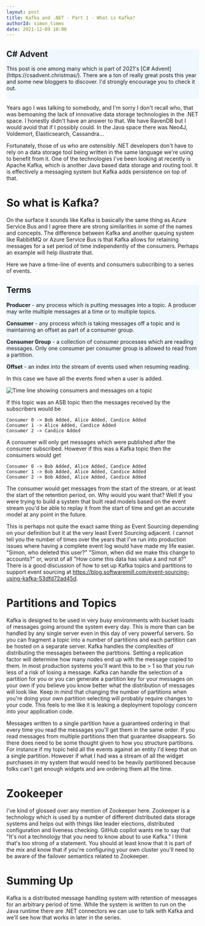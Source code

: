```yaml
---
layout: post
title: Kafka and .NET - Part 1 - What is Kafka?
authorId: simon_timms
date: 2021-12-09 10:00
---
```


<div style="background: aliceblue; padding-bottom: 20px"><h2>C# Advent</h2>This post is one among many which is part of 2021's [C# Advent](https://csadvent.christmas/). There are a ton of really great posts this year and some new bloggers to discover. I'd strongly encourage you to check it out.</div>


Years ago I was talking to somebody, and I'm sorry I don't recall who, that was bemoaning the lack of innovative data storage technologies in the .NET space. I honestly didn't have an answer to that. We have RavenDB but I would avoid that if I possibly could. In the Java space there was Neo4J, Voldemort, Elasticsearch, Cassandra... 

Fortunately, those of us who are ostensibly .NET developers don't have to rely on a data storage tool being written in the same language we're using to benefit from it. One of the technologies I've been looking at recently is Apache Kafka, which is another Java based data storage and routing tool. It is effectively a messaging system but Kafka adds persistence on top of that.

<!--more -->

# So what is Kafka?

On the surface it sounds like Kafka is basically the same thing as Azure Service Bus and I agree there are strong similarities in some of the names and concepts. The difference between Kafka and another queuing system like RabbitMQ or Azure Service Bus is that Kafka allows for retaining messages for a set period of time independently of the consumers. Perhaps an example will help illustrate that. 

Here we have a time-line of events and consumers subscribing to a series of events.

<div style="background-color: aliceblue">
<h2>Terms</h2>
<b>Producer</b> - any process which is putting messages into a topic. A producer may write multiple messages at a time or to multiple topics. 

<b>Consumer</b> - any process which is taking messages off a topic and is maintaining an offset as part of a consumer group.

<b>Consumer Group</b> - a collection of consumer processes which are reading messages. Only one consumer per consumer group is allowed to read from a partition.

<b>Offset</b> - an index into the stream of events used when resuming reading.
</div>

 In this case we have all the events fired when a user is added. 

![Time line showing consumers and messages on a topic](/images/kafka/2021-12-04-15-51-05.png)

If this topic was an ASB topic then the messages received by the subscribers would be 

```
Consumer 0 -> Bob Added, Alice Added, Candice Added
Consumer 1 -> Alice Added, Candice Added
Consumer 2 -> Candice Added
```

A consumer will only get messages which were published after the consumer subscribed. However if this was a Kafka topic then the consumers would get 

```
Consumer 0 -> Bob Added, Alice Added, Candice Added
Consumer 1 -> Bob Added, Alice Added, Candice Added
Consumer 2 -> Bob Added, Alice Added, Candice Added
```

The consumer would get messages from the start of the stream, or at least the start of the retention period, on. Why would you want that? Well if you were trying to build a system that built read models based on the event stream you'd be able to replay it from the start of time and get an accurate model at any point in the future. 

This is perhaps not quite the exact same thing as Event Sourcing depending on your definition but it at the very least Event Sourcing adjacent. I cannot tell you the number of times over the years that I've run into production issues where having a complete event log would have made my life easier. "Simon, who deleted this user?" "Simon, when did we make this change to accounts?" or, worst of all "How come this data has value `A` and not `B`?" There is a good discussion of how to set up Kafka topics and partitions to support event sourcing at https://blog.softwaremill.com/event-sourcing-using-kafka-53dfd72ad45d.

# Partitions and Topics 

Kafka is designed to be used in very busy environments with bucket loads of messages going around the system every day. This is more than can be handled by any single server even in this day of very powerful servers. So you can fragment a topic into a number of partitions and each partition can be hosted on a separate server. Kafka handles the complexities of distributing the messages between the partitions. Setting a replication factor will determine how many nodes end up with the message copied to them. In most production systems you'll want this to be > 1 so that you run less of a risk of losing a message. Kafka can handle the selection of a partition for you or you can generate a partition key for your messages on your own if you believe you know better what the distribution of messages will look like. Keep in mind that changing the number of partitions when you're doing your own partition selecting will probably require changes to your code. This feels to me like it is leaking a deployment topology concern into your application code. 

Messages written to a single partition have a guaranteed ordering in that every time you read the messages you'll get them in the same order. If you read messages from multiple partitions then that guarantee disappears. So there does need to be some thought given to how you structure partitions. For instance if my topic held all the events against an entity I'd keep that on a single partition. However if what I had was a stream of all the widget purchases in my system that would need to be heavily partitioned because folks can't get enough widgets and are ordering them all the time. 

# Zookeeper

I've kind of glossed over any mention of Zookeeper here. Zookeeper is a technology which is used by a number of different distributed data storage systems and helps out with things like leader elections, distributed configuration and liveness checking. GitHub copilot wants me to say that "It's not a technology that you need to know about to use Kafka." I think that's too strong of a statement. You should at least know that it is part of the mix and know that if you're configuring your own cluster you'll need to be aware of the failover semantics related to Zookeeper.

# Summing Up

Kafka is a distributed message handling system with retention of messages for an arbitrary period of time. While the system is written to run on the Java runtime there are .NET connectors we can use to talk with Kafka and we'll see how that works in later in the series. 